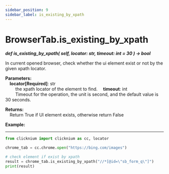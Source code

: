 ```yaml
---
sidebar_position: 9
sidebar_label: is_existing_by_xpath
---
```

# BrowserTab.is_existing_by_xpath
***def is_existing_by_xpath(
        self,
        locator: str,
        timeout: int = 30
    ) -> bool***  

In current opened browser, check whether the ui element exist or not by the given xpath locator.

**Parameters:**  
    &emsp;**locator[Required]**: str     
        &emsp;&emsp; the xpath locator of the element to find. 
    &emsp;**timeout**: int  
        &emsp;&emsp; Timeout for the operation, the unit is second, and the default value is 30 seconds.   

**Returns:**  
    &emsp;Return True if UI element exists, otherwise return False

**Example:**
***
```python
from clicknium import clicknium as cc, locator

chrome_tab = cc.chrome.open("https://bing.com/images")

# check element if exist by xpath
result = chrome_tab.is_existing_by_xpath("//*[@id=\"sb_form_q\"]")
print(result)

```